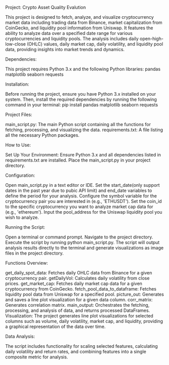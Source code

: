 Project: Crypto Asset Quality Evalution

This project is designed to fetch, analyze, and visualize cryptocurrency market data including trading data from Binance, market capitalization from CoinGecko, and liquidity pool information from Uniswap. It features the ability to analyze data over a specified date range for various cryptocurrencies and liquidity pools. The analysis includes daily open-high-low-close (OHLC) values, daily market cap, daily volatility, and liquidity pool data, providing insights into market trends and dynamics.

Dependencies:

This project requires Python 3.x and the following Python libraries:
pandas
matplotlib
seaborn
requests

Installation:

Before running the project, ensure you have Python 3.x installed on your system. Then, install the required dependencies by running the following command in your terminal:
pip install pandas matplotlib seaborn requests 

Project Files:

main_script.py: The main Python script containing all the functions for fetching, processing, and visualizing the data.
requirements.txt: A file listing all the necessary Python packages.

How to Use:

Set Up Your Environment:
Ensure Python 3.x and all dependencies listed in requirements.txt are installed.
Place the main_script.py in your project directory.

Configuration:

Open main_script.py in a text editor or IDE.
Set the start_date(only support dates in the past year due to pubic API limit) and end_date variables to define the period for your analysis.
Configure the symbol variable for the cryptocurrency pair you are interested in (e.g., 'ETHUSDT').
Set the coin_id to the specific cryptocurrency you want to analyze market cap data for (e.g., 'ethereum').
Input the pool_address for the Uniswap liquidity pool you wish to analyze.

Running the Script:

Open a terminal or command prompt.
Navigate to the project directory.
Execute the script by running python main_script.py.
The script will output analysis results directly to the terminal and generate visualizations as image files in the project directory. 

Functions Overview:

get_daily_spot_data: Fetches daily OHLC data from Binance for a given cryptocurrency pair.
getDailyVol: Calculates daily volatility from close prices.
get_market_cap: Fetches daily market cap data for a given cryptocurrency from CoinGecko.
fetch_pool_data_to_dataframe: Fetches liquidity pool data from Uniswap for a specified pool.
picture_out: Generates and saves a line plot visualization for a given data column.
corr_matrix: Generates correlation matrix.
main_output: Orchestrates the fetching, processing, and analysis of data, and returns processed DataFrames.
Visualization:
The project generates line plot visualizations for selected columns such as volume, daily volatility, market cap, and liquidity, providing a graphical representation of the data over time.

Data Analysis:

The script includes functionality for scaling selected features, calculating daily volatility and return rates, and combining features into a single composite metric for analysis.
